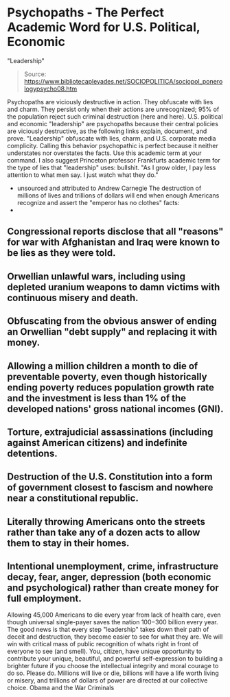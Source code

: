 # Psychopaths - The Perfect Academic Word for U.S. Political, Economic 
"Leadership"

> Source: https://www.bibliotecapleyades.net/SOCIOPOLITICA/sociopol_ponerologypsycho08.htm

Psychopaths are viciously
destructive in action.
They obfuscate with lies and charm. They
persist only when their actions are unrecognized; 95% of the population
reject such criminal destruction (here
and
here).
U.S. political and economic "leadership" are
psychopaths because their central policies are viciously destructive, as
the following links explain, document, and prove. "Leadership" obfuscate
with lies, charm, and
U.S. corporate media complicity.
Calling this behavior psychopathic is
perfect because it neither understates nor overstates the facts. Use
this academic term at your command.
I also suggest Princeton professor
Frankfurts academic term for the type of lies that "leadership" uses:
bullshit.
"As I grow older, I pay less attention
to what men say. I just watch what they do."
- unsourced and
attributed to Andrew Carnegie
The destruction of millions of lives and
trillions of dollars will end when enough Americans recognize and assert
the "emperor has no clothes" facts:
-
Congressional reports disclose that
all "reasons" for war with Afghanistan and Iraq
were known to be lies as they were told.
-
Orwellian
unlawful wars, including using
depleted uranium weapons to damn victims with continuous
misery and death.
-
Obfuscating from the
obvious answer of ending an Orwellian "debt supply" and
replacing it with money.
-
Allowing a million children a month
to die of preventable poverty, even though historically
ending poverty reduces population growth rate and the
investment is less than 1% of the developed nations' gross
national incomes (GNI).
-
Torture,
extrajudicial assassinations (including
against American citizens) and
indefinite detentions.
-
Destruction of the U.S. Constitution
into a form of government
closest to fascism and nowhere near a constitutional
republic.
-
Literally throwing Americans onto
the streets rather than take
any of a dozen acts to allow them to stay in their homes.
-
Intentional unemployment, crime,
infrastructure decay, fear, anger, depression (both economic and
psychological)
rather than create money for full employment.
-
Allowing
45,000 Americans to die every year from lack of health care,
even though universal single-payer saves the nation $100-$300
billion every year.
The good news is that every step
"leadership" takes down their path of deceit and destruction, they
become easier to see for what they are.
We will win with critical mass
of public recognition of whats right in front of everyone to see (and
smell).
You, citizen, have unique opportunity to
contribute your unique, beautiful, and powerful self-expression to
building a brighter future if you choose the intellectual integrity and
moral courage to do so.
Please do.
Millions will live or die, billions will
have a life worth living or misery, and trillions of dollars of power
are directed at our collective choice.
Obama and the War Criminals
